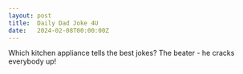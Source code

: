 ```yaml
---
layout: post
title:  Daily Dad Joke 4U
date:   2024-02-08T00:00:00Z
---
```

Which kitchen appliance tells the best jokes? The beater - he cracks everybody up!
